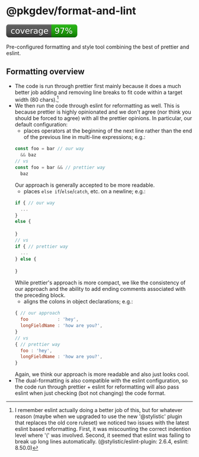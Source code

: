 # @pkgdev/format-and-lint
[![coverage: 97%](./.readme-assets/coverage.svg)](https://github.com/liquid-labs/format-and-lint/pulls?q=is%3Apr+is%3Aclosed)

Pre-configured formatting and style tool combining the best of prettier and eslint.

## Formatting overview

- The code is run through prettier first mainly because it does a much better job adding and removing line breaks to fit code within a target width (80 chars).[^1]
- We then run the code through eslint for reformatting as well. This is because prettier is highly opinionated and we don't agree (nor think you should be forced to agree) with all the prettier opinions. In particular, our default configuration:
  - places operators at the beginning of the next line rather than the end of the previous line in multi-line expressions; e.g.:
  ```js
  const foo = bar // our way
    && baz
  // vs
  const foo = bar && // prettier way
    baz
  ```
  Our approach is generally accepted to be more readable.
  - places `else if`/`else`/`catch`, etc. on a newline; e.g.:
  ```js
  if { // our way
    ...
  }
  else {

  }
  // vs
  if { // prettier way
    ...
  } else {

  }
  ```
  While prettier's approach is more compact, we like the consistency of our approach and the ability to add ending comments associated with the preceding block.
  - aligns the colons in object declarations; e.g.:
  ```js
  { // our approach
    foo           : 'hey',
    longFieldName : 'how are you?',
  }
  // vs
  { // prettier way
    foo : 'hey',
    longFieldName : 'how are you?',
  }
  ```
  Again, we think our approach is more readable and also just looks cool.
- The dual-formatting is also compatible with the eslint configuration, so the code run through prettier + eslint for reformatting will also pass eslint when just checking (bot not changing) the code format.

[^1]: I remember eslint actually doing a better job of this, but for whatever reason (maybe when we upgraded to use the new '@stylistic' plugin that replaces the old core ruleset) we noticed two issues with the latest eslint based reformatting. First, it was miscounting the correct indention level where '(' was involved. Second, it seemed that eslint was failing to break up long lines automatically. (@stylistic/eslint-plugin: 2.6.4, eslint: 8.50.0)